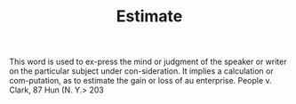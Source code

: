 ---
title: Estimate
letter: E
permalink: "/definitions/bld-estimate.html"
body: This word is used to ex-press the mind or judgment of the speaker or writer
  on the particular subject under con-sideration. It implies a calculation or com-putation,
  as to estimate the gain or loss of au enterprise. People v. Clark, 87 Hun (N. Y.>
  203
published_at: '2018-07-07'
source: Black's Law Dictionary 2nd Ed (1910)
layout: post
---